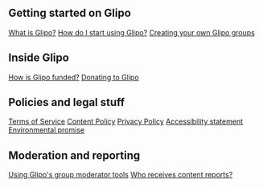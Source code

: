 ## Getting started on Glipo
[What is Glipo?](?article=whatisglipo.md)
[How do I start using Glipo?](?article=howdoistart.md)
[Creating your own Glipo groups](?article=creatinggroups.md)

<!-- split -->

## Inside Glipo
[How is Glipo funded?](?article=funding.md)
[Donating to Glipo](?article=donating.md)

<!-- split -->

## Policies and legal stuff
[Terms of Service](?article=termsofservice.md)
[Content Policy](?article=contentpolicy.md)
[Privacy Policy](?article=privacypolicy.md)
[Accessibility statement](?article=accessibility.md)
[Environmental promise](?article=environmental.md)

<!-- section -->

## Moderation and reporting
[Using Glipo's group moderator tools](?article=modtools.md)
[Who receives content reports?](?article=whoreceivesreports.md)